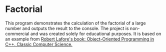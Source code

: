 # Factorial
This program demonstrates the calculation of the factorial of a large number and outputs the result to the console. The project is non-commercial and was created solely for educational purposes. It is based on an example from [Robert Lafore's book: Object-Oriented Programming in C++. Classic Computer Science.](https://docs.google.com/file/d/0B21HoBq6u9TsUHhqS3JIUmFuamc/view?resourcekey=0-MYlet9RIjEukd6CvLEHUbw)
